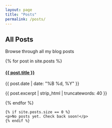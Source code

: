 ```yaml
---
layout: page
title: "Posts"
permalink: /posts/
---
```


<section class="hero">
    <h2>All Posts</h2>
    <p>Browse through all my blog posts</p>
</section>

<section class="content">
    {% for post in site.posts %}
    <article class="post-preview">
        <h4><a href="{{ post.url | relative_url }}">{{ post.title }}</a></h4>
        <p class="post-date">{{ post.date | date: "%B %d, %Y" }}</p>
        <p>{{ post.excerpt | strip_html | truncatewords: 40 }}</p>
    </article>
    {% endfor %}
    
    {% if site.posts.size == 0 %}
    <p>No posts yet. Check back soon!</p>
    {% endif %}
</section>
